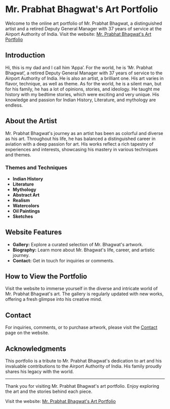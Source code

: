 # Mr. Prabhat Bhagwat's Art Portfolio

Welcome to the online art portfolio of Mr. Prabhat Bhagwat, a distinguished artist and a retired Deputy General Manager with 37 years of service at the Airport Authority of India. Visit the website: [Mr. Prabhat Bhagwat's Art Portfolio](https://ganeshb15.github.io/PrabhatBhagwat/)


## Introduction

Hi, this is my dad and I call him ‘Appa’. For the world, he is ‘Mr. Prabhat Bhagwat’, a retired Deputy General Manager with 37 years of service to the Airport Authority of India. He is also an artist, a brilliant one. His art varies in flavor, technique, as well as theme. As for the world, he is a silent man, but for his family, he has a lot of opinions, stories, and ideology. He taught me history with my bedtime stories, which were exciting and very unique. His knowledge and passion for Indian History, Literature, and mythology are endless.

## About the Artist

Mr. Prabhat Bhagwat's journey as an artist has been as colorful and diverse as his art. Throughout his life, he has balanced a distinguished career in aviation with a deep passion for art. His works reflect a rich tapestry of experiences and interests, showcasing his mastery in various techniques and themes.

### Themes and Techniques

- **Indian History**
- **Literature**
- **Mythology**
- **Abstract Art**
- **Realism**
- **Watercolors**
- **Oil Paintings**
- **Sketches**

## Website Features

- **Gallery:** Explore a curated selection of Mr. Bhagwat's artwork.
- **Biography:** Learn more about Mr. Bhagwat's life, career, and artistic journey.
- **Contact:** Get in touch for inquiries or comments.

## How to View the Portfolio

Visit the website to immerse yourself in the diverse and intricate world of Mr. Prabhat Bhagwat's art. The gallery is regularly updated with new works, offering a fresh glimpse into his creative mind.

## Contact

For inquiries, comments, or to purchase artwork, please visit the [Contact](https://ganeshb15.github.io/PrabhatBhagwat/#section4) page on the website.

## Acknowledgments

This portfolio is a tribute to Mr. Prabhat Bhagwat's dedication to art and his invaluable contributions to the Airport Authority of India. His family proudly shares his legacy with the world.

---

Thank you for visiting Mr. Prabhat Bhagwat's art portfolio. Enjoy exploring the art and the stories behind each piece.

Visit the website: [Mr. Prabhat Bhagwat's Art Portfolio](https://ganeshb15.github.io/PrabhatBhagwat/)

